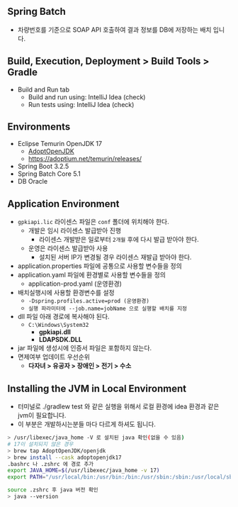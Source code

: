 ## Spring Batch 
- 차량번호를 기준으로 SOAP API 호출하여 결과 정보를 DB에 저장하는 배치 입니다. 

## Build, Execution, Deployment > Build Tools > Gradle

* Build and Run tab
    * Build and run using: IntelliJ Idea (check)
    * Run tests using:  IntelliJ Idea (check)

## Environments

- Eclipse Temurin OpenJDK 17
  - [AdoptOpenJDK](https://adoptopenjdk.net/)
  - https://adoptium.net/temurin/releases/
- Spring Boot 3.2.5
- Spring Batch Core 5.1
- DB Oracle

## Application Environment
- `gpkiapi.lic` 라이센스 파일은 `conf` 폴더에 위치해야 한다.
  - 개발은 임시 라이센스 발급받아 진행
    - 라이센스 개발받은 일로부터 `2개월` 후에 다시 발급 받아야 한다.
  - 운영은 라이센스 발급받아 사용
    - 설치된 서버 IP가 변경될 경우 라이센스 재발급 받아야 한다.
- application.properties 파일에 공통으로 사용할 변수들을 정의
- application.yaml 파일에 환경별로 사용할 변수들을 정의
  - application-prod.yaml (운영환경)
- 배치실행시에 사용할 환경변수를 설정
  - `-Dspring.profiles.active=prod (운영환경)`
  - `실행 파라미터에 --job.name=jobName 으로 실행할 배치를 지정`
- dll 파일 아래 경로에 복사해야 된다.
  - `C:\Windows\System32`
    - **gpkiapi.dll**
    - **LDAPSDK.DLL**
- jar 파일에 생성시에 인증서 파일은 포함하지 않는다.
- 면제여부 업데이트 우선순위
  - **다자녀 > 유공자 > 장애인 > 전기 > 수소**

<a name="jvm"></a>

## Installing the JVM in Local Environment

* 터미널로 ./gradlew test 와 같은 실행을 위해서 로컬 환경에 idea 환경과 같은 jvm이 필요합니다.
* 이 부분은 개발하시는분들 마다 다르게 하셔도 됩니다.

```bash
> /usr/libexec/java_home -V 로 설치된 java 확인(없을 수 있음)
# 17이 설치되지 않은 경우
> brew tap AdoptOpenJDK/openjdk
> brew install --cask adoptopenjdk17
.bashrc 나 .zshrc 에 경로 추가
export JAVA_HOME=$(/usr/libexec/java_home -v 17)
export PATH="/usr/local/bin:/usr/bin:/bin:/usr/sbin:/sbin:/usr/local/sbin:$JAVA_HOME"

source .zshrc 후 java 버전 확인
> java --version
```
